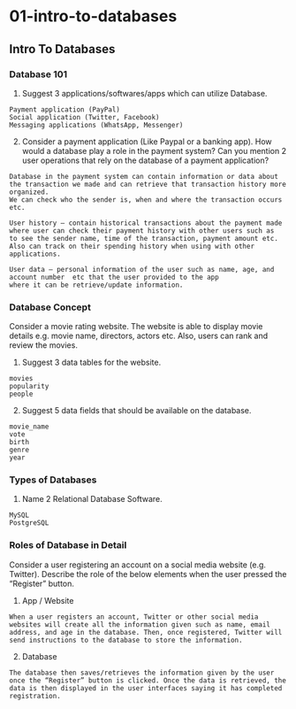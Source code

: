 # 01-intro-to-databases

## Intro To Databases

### Database 101

1.	Suggest 3 applications/softwares/apps which can utilize Database.

```
Payment application (PayPal)
Social application (Twitter, Facebook)
Messaging applications (WhatsApp, Messenger)
```

2.	Consider a payment application (Like Paypal or a banking app). How would a database play a role in the payment system? Can you mention 2 user operations that rely on the database of a payment application?

```
Database in the payment system can contain information or data about the transaction we made and can retrieve that transaction history more organized.
We can check who the sender is, when and where the transaction occurs etc.

User history – contain historical transactions about the payment made where user can check their payment history with other users such as 
to see the sender name, time of the transaction, payment amount etc. Also can track on their spending history when using with other applications.

User data – personal information of the user such as name, age, and account number  etc that the user provided to the app 
where it can be retrieve/update information.
```

### Database Concept

Consider a movie rating website. The website is able to display movie details e.g. movie name, directors, actors etc. Also, users can rank and review the movies.

1.	Suggest 3 data tables for the website.

```
movies
popularity
people
```

2.	Suggest 5 data fields that should be available on the database.

```
movie_name
vote
birth
genre
year
```

### Types of Databases

1.	Name 2 Relational Database Software.

```
MySQL
PostgreSQL
```

### Roles of Database in Detail
Consider a user registering an account on a social media website (e.g. Twitter). Describe the role of the below elements when the user pressed the “Register” button.

1.	App / Website

```
When a user registers an account, Twitter or other social media websites will create all the information given such as name, email address, and age in the database. Then, once registered, Twitter will send instructions to the database to store the information.
```

2.	Database

```
The database then saves/retrieves the information given by the user once the “Register” button is clicked. Once the data is retrieved, the data is then displayed in the user interfaces saying it has completed registration.
```
